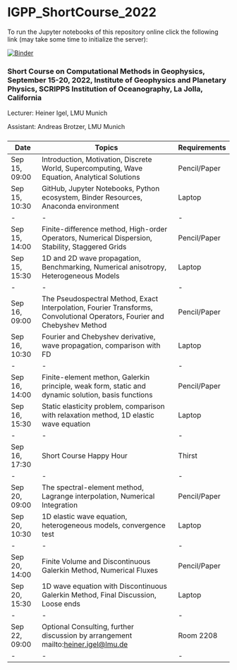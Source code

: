 # IGPP_ShortCourse_2022

To run the Jupyter notebooks of this repository online click the following link (may take some time to initialize the server):

[![Binder](https://mybinder.org/badge_logo.svg)](https://mybinder.org/v2/gh/heinerigel/IGPP_ShortCourse_2022/HEAD?urlpath=/tree/)

### Short Course on Computational Methods in Geophysics, September 15-20, 2022, Institute of Geophysics and Planetary Physics, SCRIPPS Institution of Oceanography, La Jolla, California

Lecturer: Heiner Igel, LMU Munich

Assistant: Andreas Brotzer, LMU Munich

##### 
  
 <font size="1"> 
 
| Date  |   Topics |  Requirements | 
|-|-|-|
| Sep 15, 09:00 |  Introduction, Motivation, Discrete World, Supercomputing, Wave Equation, Analytical Solutions |  Pencil/Paper | 
| Sep 15, 10:30 |  GitHub, Jupyter Notebooks, Python ecosystem, Binder Resources, Anaconda environment |  Laptop | 
|-|-|-|
| Sep 15, 14:00 |  Finite-difference method, High-order Operators, Numerical Dispersion, Stability, Staggered Grids |  Pencil/Paper | 
| Sep 15, 15:30 |  1D and 2D wave propagation, Benchmarking, Numerical anisotropy, Heterogeneous Models |  Laptop | 
|-|-|-|
| Sep 16, 09:00 |  The Pseudospectral Method, Exact Interpolation, Fourier Transforms, Convolutional Operators, Fourier and Chebyshev Method |  Pencil/Paper | 
| Sep 16, 10:30 |  Fourier and Chebyshev derivative, wave propagation, comparison with FD |  Laptop | 
|-|-|-|
| Sep 16, 14:00 |  Finite-element methon, Galerkin principle, weak form, static and dynamic solution, basis functions |  Pencil/Paper | 
| Sep 16, 15:30 |  Static elasticity problem, comparison with relaxation method, 1D elastic wave equation |  Laptop | 
|-|-|-|
| Sep 16, 17:30 |  Short Course Happy Hour   | Thirst |
|-|-|-|
| Sep 20, 09:00 |  The spectral-element method, Lagrange interpolation, Numerical Integration |  Pencil/Paper | 
| Sep 20, 10:30 |  1D elastic wave equation, heterogeneous models, convergence test |  Laptop | 
|-|-|-|
| Sep 20, 14:00 |  Finite Volume and Discontinuous Galerkin Method, Numerical Fluxes |  Pencil/Paper | 
| Sep 20, 15:30 | 1D wave equation with Discontinuous Galerkin Method, Final Discussion, Loose ends |  Laptop | 
|-|-|-|
| Sep 22, 09:00 |  Optional Consulting, further discussion by arrangement   mailto:heiner.igel@lmu.de | Room 2208 |
|-|-|-|
  
</font> 
